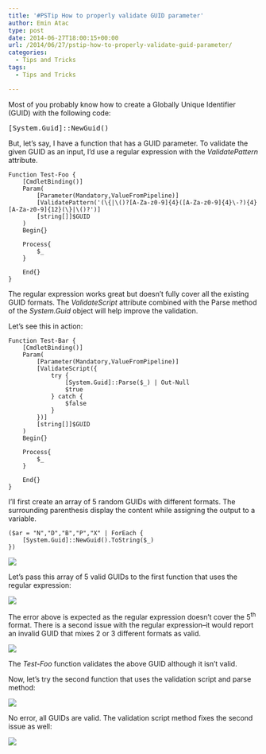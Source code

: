 ```yaml
---
title: '#PSTip How to properly validate GUID parameter'
author: Emin Atac
type: post
date: 2014-06-27T18:00:15+00:00
url: /2014/06/27/pstip-how-to-properly-validate-guid-parameter/
categories:
  - Tips and Tricks
tags:
  - Tips and Tricks

---
```

Most of you probably know how to create a Globally Unique Identifier (GUID) with the following code:

<pre class="brush: powershell; title: ; notranslate" title="">[System.Guid]::NewGuid()
</pre>

But, let’s say, I have a function that has a GUID parameter. To validate the given GUID as an input, I’d use a regular expression with the _ValidatePattern_ attribute.


    Function Test-Foo {
        [CmdletBinding()]
        Param(
            [Parameter(Mandatory,ValueFromPipeline)]
            [ValidatePattern('(\{|\()?[A-Za-z0-9]{4}([A-Za-z0-9]{4}\-?){4}[A-Za-z0-9]{12}(\}|\()?')]
            [string[]]$GUID
        )
        Begin{}
    
        Process{
            $_
        }
    
        End{}
    }
The regular expression works great but doesn’t fully cover all the existing GUID formats. The _ValidateScript_ attribute combined with the Parse method of the _System.Guid_ object will help improve the validation.

Let’s see this in action:


    Function Test-Bar {
        [CmdletBinding()]
        Param(
            [Parameter(Mandatory,ValueFromPipeline)]
            [ValidateScript({
                try {
                    [System.Guid]::Parse($_) | Out-Null
                    $true
                } catch {
                    $false
                }
            })]
            [string[]]$GUID
        )
        Begin{}
    
        Process{
            $_
        }
    
        End{}
    }
I’ll first create an array of 5 random GUIDs with different formats. The surrounding parenthesis display the content while assigning the output to a variable.

```
($ar = "N","D","B","P","X" | ForEach {
	[System.Guid]::NewGuid().ToString($_)
})
```

![](/images/11.png)

Let’s pass this array of 5 valid GUIDs to the first function that uses the regular expression:

![](/images/guid2.png)

The error above is expected as the regular expression doesn’t cover the 5<sup>th</sup> format. There is a second issue with the regular expression&#8211;it would report an invalid GUID that mixes 2 or 3 different formats as valid.

![](/images/guid3.png)

The _Test-Foo_ function validates the above GUID although it isn’t valid.

Now, let’s try the second function that uses the validation script and parse method:

![](/images/guid4.png)

No error, all GUIDs are valid. The validation script method fixes the second issue as well:

![](/images/guid5.png)